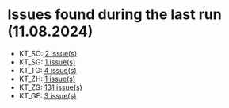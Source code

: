 # Issues found during the last run (11.08.2024)

- KT_SO: [2 issue(s)](tools/KT_SO_errors.csv)
- KT_SG: [1 issue(s)](tools/KT_SG_errors.csv)
- KT_TG: [4 issue(s)](tools/KT_TG_errors.csv)
- KT_ZH: [1 issue(s)](tools/KT_ZH_errors.csv)
- KT_ZG: [131 issue(s)](tools/KT_ZG_errors.csv)
- KT_GE: [3 issue(s)](tools/KT_GE_errors.csv)
